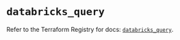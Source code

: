 # `databricks_query`

Refer to the Terraform Registry for docs: [`databricks_query`](https://registry.terraform.io/providers/databricks/databricks/1.91.0/docs/resources/query).
